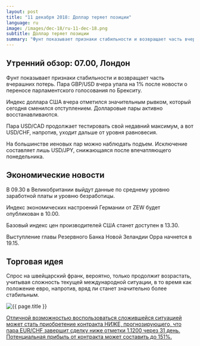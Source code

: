 ```yaml
---
layout: post
title: "11 декабря 2018: Доллар теряет позиции"
language: ru
image: /images/dec-18/ru-11-dec-18.png
subtitle: Доллар теряет позиции
summary: "Фунт показывает признаки стабильности и возвращает часть вчерашних потерь. Пара GBP/USD вчера упала на 1% после новости о переносе парламентского голосования по Брекситу. Индекс доллара США вчера отметился значительным рывком, который сегодня сменился отступлением. Долларовые пары активно восстанавливаются"
---
```

## Утренний обзор: 07.00, Лондон
 
Фунт показывает признаки стабильности и возвращает часть вчерашних потерь. Пара GBP/USD вчера упала на 1% после новости о переносе парламентского голосования по Брекситу. 

Индекс доллара США вчера отметился значительным рывком, который сегодня сменился отступлением. Долларовые пары активно восстанавливаются.

Пара USD/CAD продолжает тестировать свой недавний максимум, а вот USD/CHF, напротив, уходит дальше от уровня равновесия.

На большинстве иеновых пар можно наблюдать подъем. Исключение составляет лишь USD/JPY, снижающаяся после впечатляющего понедельника.
 
## Экономические новости
 
В 09.30 в Великобритании выйдут данные по среднему уровню заработной платы и уровню безработицы.

Индекс экономических настроений Германии от ZEW будет опубликован в 10.00.

Базовый индекс цен производителей США станет доступен в 13.30.

Выступление главы Резервного Банка Новой Зеландии Орра начнется в 19.15.

## Торговая идея
 
Спрос на швейцарский франк, вероятно, только продолжит возрастать, учитывая сложность текущей международной ситуации, в то время как положение евро, напротив, вряд ли станет значительно более стабильным.

<img src="{{ site.url }}/images/dec-18/ru-11-dec-18.png" alt="{{ page.title }}"  title="{{ page.title }}">

<a href="%LINK%%?currency=USD&market=forex&underlying=frxEURCHF&formname=higherlower&duration_amount=31&duration_units=d&amount=10&amount_type=stake&expiry_type=duration&barrier=1.1200" target="_blank" rel="noopener noreferrer nofollow">Отличной возможностью воспользоваться сложившейся ситуацией может стать приобретение контракта НИЖЕ, прогнозирующего, что пара EUR/CHF завершит сделку ниже отметки 1.1200 через 31 день. Потенциальная прибыль от контракта может составить до 151%.</a>
